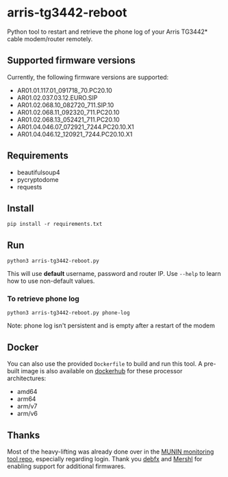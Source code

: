 # arris-tg3442-reboot

Python tool to restart and retrieve the phone log of your Arris TG3442* cable modem/router remotely.

## Supported firmware versions

Currently, the following firmware versions are supported:

* AR01.01.117.01_091718_70.PC20.10
* AR01.02.037.03.12.EURO.SIP
* AR01.02.068.10_082720_711.SIP.10
* AR01.02.068.11_092320_711.PC20.10
* AR01.02.068.13_052421_711.PC20.10
* AR01.04.046.07_072921_7244.PC20.10.X1
* AR01.04.046.12_120921_7244.PC20.10.X1

## Requirements

* beautifulsoup4
* pycryptodome
* requests

## Install

`pip install -r requirements.txt`

## Run

`python3 arris-tg3442-reboot.py`

This will use **default** username, password and router IP.
Use `--help` to learn how to use non-default values.

### To retrieve phone log

`python3 arris-tg3442-reboot.py phone-log`

Note: phone log isn't persistent and is empty after a restart of the modem

## Docker

You can also use the provided `Dockerfile` to build and run this tool. A pre-built image is also available on [dockerhub](https://hub.docker.com/r/floriang89/arris-tg3442-reboot/tags) for these processor architectures:

* amd64
* arm64
* arm/v7
* arm/v6

## Thanks

Most of the heavy-lifting was already done over in the [MUNIN monitoring tool repo](https://github.com/munin-monitoring/contrib/blob/master/plugins/router/arris-tg3442), especially regarding login.
Thank you [debfx](https://github.com/debfx) and [Mershl](https://github.com/Mershl) for enabling support for additional firmwares.
